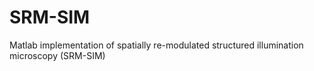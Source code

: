 # SRM-SIM
Matlab implementation of spatially re-modulated structured illumination microscopy (SRM-SIM)
